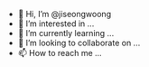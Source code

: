 - 👋 Hi, I’m @jiseongwoong
- 👀 I’m interested in ...
- 🌱 I’m currently learning ...
- 💞️ I’m looking to collaborate on ...
- 📫 How to reach me ...

<!---
jiseongwoong/jiseongwoong is a ✨ special ✨ repository because its `README.md` (this file) appears on your GitHub profile.
You can click the Preview link to take a look at your changes.
--->
